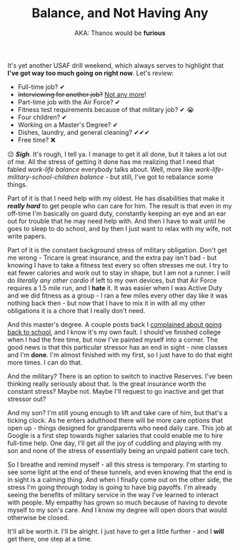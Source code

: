 ﻿---
title: Balance, and Not Having Any
subtitle: "AKA: Thanos would be **furious**"
tags: rants
---

It's yet another USAF drill weekend, which always serves to highlight that **I've got way too much going on right now**.  Let's review:

- Full-time job?  ✔
- <strike>Interviewing for another job?</strike> [Not any more](/google-here-i-come/)!
- Part-time job with the Air Force? ✔
- Fitness test requirements because of that military job? ✔ 😭
- Four children? ✔
- Working on a Master's Degree? ✔
- Dishes, laundry, and general cleaning? ✔✔✔
- Free time? ❌

😔 ***Sigh***.  It's rough, I tell ya.  I manage to get it all done, but it takes a lot out of me.  All the stress of getting it done has me realizing that I need that fabled *work-life balance* everybody talks about.  Well, more like *work-life-military-school-children balance* - but still, I've got to rebalance some things.

Part of it is that I need help with my oldest.  He has disabilities that make it ***really hard*** to get people who can care for him.  The result is that even in my off-time I'm basically on guard duty, constantly keeping an eye and an ear out for trouble that he may need help with.  And then I have to wait until he goes to sleep to do school, and by then I just want to relax with my wife, not write papers.

Part of it is the constant background stress of military obligation.  Don't get me wrong - Tricare is great insurance, and the extra pay isn't bad - but knowing I have to take a fitness test every so often stresses me out.  I try to eat fewer calories and work out to stay in shape, but I am not a runner.  I will do *literally any other cardio* if left to my own devices, but that Air Force requires a 1.5 mile run, and I **hate** it.  It was easier when I was Active Duty and we did fitness as a group - I ran a few miles every other day like it was nothing back then - but now that I have to mix it in with all my other obligations it is a chore that I really don't need.

And this master's degree.  A couple posts back I [complained about going back to school](/back-to-school/), and I know it's my own fault.  I should've finished college when I had the free time, but now I've painted myself into a corner.  The good news is that this particular stressor has an end in sight - nine classes and I'm **done**.  I'm almost finished with my first, so I just have to do that eight more times.  I can do that.

And the military?  There is an option to switch to inactive Reserves.  I've been thinking really seriously about that.  Is the great insurance worth the constant stress?  Maybe not.  Maybe I'll request to go inactive and get that stressor out?

And my son?  I'm still young enough to lift and take care of him, but that's a ticking clock.  As he enters adulthood there will be more care options that open up - things designed for grandparents who need daily care.  This job at Google is a first step towards higher salaries that could enable me to hire full-time help.  One day, I'll get all the joy of cuddling and playing with my son and none of the stress of essentially being an unpaid patient care tech.

So I breathe and remind myself - all this stress is temporary.  I'm starting to see some light at the end of these tunnels, and even knowing that the end is in sight is a calming thing.  And when I finally come out on the other side, the stress I'm going through today is going to have big payoffs.  I'm already seeing the benefits of military service in the way I've learned to interact with people.  My empathy has grown so much because of having to devote myself to my son's care.  And I know my degree will open doors that would otherwise be closed.

It'll all be worth it.  I'll be alright.  I just have to get a little further - and I **will** get there, one step at a time.